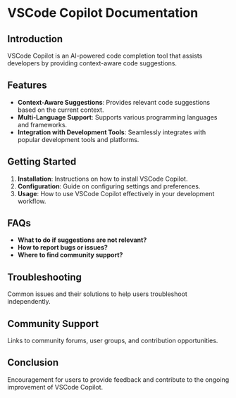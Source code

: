 # VSCode Copilot Documentation

## Introduction
VSCode Copilot is an AI-powered code completion tool that assists developers by providing context-aware code suggestions.

## Features
- **Context-Aware Suggestions**: Provides relevant code suggestions based on the current context.
- **Multi-Language Support**: Supports various programming languages and frameworks.
- **Integration with Development Tools**: Seamlessly integrates with popular development tools and platforms.

## Getting Started
1. **Installation**: Instructions on how to install VSCode Copilot.
2. **Configuration**: Guide on configuring settings and preferences.
3. **Usage**: How to use VSCode Copilot effectively in your development workflow.

## FAQs
- **What to do if suggestions are not relevant?**
- **How to report bugs or issues?**
- **Where to find community support?**

## Troubleshooting
Common issues and their solutions to help users troubleshoot independently.

## Community Support
Links to community forums, user groups, and contribution opportunities.

## Conclusion
Encouragement for users to provide feedback and contribute to the ongoing improvement of VSCode Copilot.
